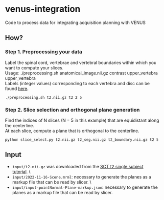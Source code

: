 # venus-integration
Code to process data for integrating acquisition planning with VENUS

## How?
### Step 1. Preprocessing your data
Label the spinal cord, vertebrae and vertebral boundaries within which you want to compute your slices. \
Usage: ./preprocessing.sh anatomical_image.nii.gz contrast upper_vertebra upper_vertebra \
Labels (integer values) corresponding to each vertebra and disc can be found [here](https://spinalcordtoolbox.com/user_section/tutorials/registration-to-template/vertebral-labeling/labeling-conventions.html).
```
./preprocessing.sh t2.nii.gz t2 2 5
```

### Step 2. Slice selection and orthogonal plane generation
Find the indices of N slices (N = 5 in this example) that are equidistant along the centerline. \
At each slice, compute a plane that is orthogonal to the centerline. 
```
python slice_select.py t2.nii.gz t2_seg.nii.gz t2_boundary.nii.gz t2 5
```

## Input
* `input/t2.nii.gz` was downloaded from the [SCT t2 single subject tutorial](https://spinalcordtoolbox.com/user_section/tutorials/segmentation/before-starting.html). \
* `input/2022-11-16-Scene.mrml`: necessary to generate the planes as a markup file that can be read by slicer. \
* `input/input-pointNormal-Plane-markup.json`: necessary to generate the planes as a markup file that can be read by slicer.	
